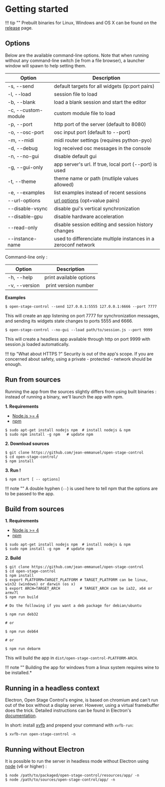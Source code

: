 # Getting started

!!! tip ""
    Prebuilt binaries for Linux, Windows and OS X can be found on the [release](https://github.com/jean-emmanuel/open-stage-control/releases) page.


## Options

Below are the available command-line options. Note that when running without any command-line switch (ie from a file browser), a launcher window will spawn to help setting them.

| Option | Description |
|---|---|
| -s, --send | default targets for all widgets (ip:port pairs)|
| -l, --load | session file to load |
| -b, --blank | load a blank session and start the editor |
| -c, --custom-module | custom module file to load |
| -p, --port | http port of the server (default to 8080) |
| -o, --osc-port | osc input port (default to --port) |
| -m, --midi | midi router settings (requires python-pyo) |
| -d, --debug | log received osc messages in the console |
| -n, --no-gui | disable default gui |
| -g, --gui-only | app server's url. If true, local port (--port) is used |
| -t, --theme | theme name or path (mutliple values allowed)    |
| -e, --examples | list examples instead of recent sessions |
| --url-options | [url options](extras/url-options) (opt=value pairs) |
| --disable-vsync | disable gui's vertical synchronization |
| --disable-gpu | disable hardware acceleration |
| --read-only | disable session editing and session history changes |
| --instance-name | used to differenciate multiple instances in a zeroconf network |

Command-line only :

| Option | Description |
|---|---|
| -h, --help | print available options |
| -v, --version | print version number |

**Examples**

```
$ open-stage-control --send 127.0.0.1:5555 127.0.0.1:6666 --port 7777
```

This will create an app listening on port 7777 for synchronization messages, and sending its widgets state changes to ports 5555 and 6666.

```
$ open-stage-control --no-gui --load path/to/session.js --port 9999
```

This will create a headless app available through http on port 9999 with session.js loaded automatically.

!!! tip "What about HTTPS ?"
    Security is out of the app's scope. If you are concerned about safety, using a private - protected - network should be enough.


## Run from sources

Running the app from the sources slightly differs from using built binaries : instead of running a binary, we'll launch the app with npm.

**1. Requirements**

- [Node.js >= 4](https://nodejs.org/en/download/package-manager/)
- [npm](https://www.npmjs.com/)

```
$ sudo apt-get install nodejs npm  # install nodejs & npm
$ sudo npm install -g npm   # update npm
```


**2. Download sources**

```
$ git clone https://github.com/jean-emmanuel/open-stage-control
$ cd open-stage-control/
$ npm install
```

**3. Run !**

```
$ npm start [ -- options]
```

!!! note ""
    A double hyphen (`--`) is used here to tell npm that the options are to be passed to the app.


## Build from sources

**1. Requirements**

- [Node.js >= 4](https://nodejs.org/en/download/package-manager/)
- [npm](https://www.npmjs.com/)

```
$ sudo apt-get install nodejs npm  # install nodejs & npm
$ sudo npm install -g npm   # update npm
```

**2. Build**

```
$ git clone https://github.com/jean-emmanuel/open-stage-control
$ cd open-stage-control
$ npm install
$ export PLATFORM=TARGET_PLATFORM # TARGET_PLATFORM can be linux, win32 (windows) or darwin (os x)
$ export ARCH=TARGET_ARCH         # TARGET_ARCH can be ia32, x64 or armv7l
$ npm run build

# Do the following if you want a deb package for debian/ubuntu

$ npm run deb32

# or

$ npm run deb64

# or

$ npm run debarm
```

This will build the app in `dist/open-stage-control-PLATFORM-ARCH`.

!!! note ""
    Building the app for windows from a linux system requires wine to be installed.*

## Running in a headless context

Electron, Open Stage Control's engine, is based on chromium and can't run out of the box without a display server. However, using a virtual framebuffer does the trick. Detailed instructions can be found in Electron's [documentation](http://electron.atom.io/docs/tutorial/testing-on-headless-ci/).

In short: install [xvfb](https://en.wikipedia.org/wiki/Xvfb) and prepend your command with `xvfb-run`:  

```
$ xvfb-run open-stage-control -n
```

## Running without Electron

It is possible to run the server in headless mode without Electron using [node](https://nodejs.org/en/download/package-manager/) (v6 or higher) :

```
$ node /path/to/packaged/open-stage-control/resources/app/ -n
$ node /path/to/sources/open-stage-control/app/ -n
```
